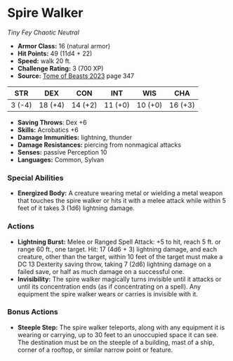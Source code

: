 # Spire Walker

*Tiny* *Fey* *Chaotic Neutral*

- **Armor Class:** 16 (natural armor)
- **Hit Points:** 49 (11d4 + 22)
- **Speed:** walk 20 ft.
- **Challenge Rating:** 3 (700 XP)
- **Source:** [Tome of Beasts 2023](https://koboldpress.com/kpstore/product/tome-of-beasts-1-2023-edition/) page 347

| STR | DEX | CON | INT | WIS | CHA |
| --- | --- | --- | --- | --- | --- |
| 3 (-4) | 18 (+4) | 14 (+2) | 11 (+0) | 10 (+0) | 16 (+3) |

- **Saving Throws**: Dex +6
- **Skills:** Acrobatics +6
- **Damage Immunities:** lightning, thunder
- **Damage Resistances:** piercing from nonmagical attacks
- **Senses:** passive Perception 10
- **Languages:** Common, Sylvan
### Special Abilities
- **Energized Body:** A creature wearing metal or wielding a metal weapon that touches the spire walker or hits it with a melee attack while within 5 feet of it takes 3 (1d6) lightning damage.
### Actions
- **Lightning Burst:** Melee or Ranged Spell Attack: +5 to hit, reach 5 ft. or range 60 ft., one target. Hit: 17 (4d6 + 3) lightning damage, and each creature, other than the target, within 10 feet of the target must make a DC 13 Dexterity saving throw, taking 7 (2d6) lightning damage on a failed save, or half as much damage on a successful one.
- **Invisibility:** The spire walker magically turns invisible until it attacks or until its concentration ends (as if concentrating on a spell). Any equipment the spire walker wears or carries is invisible with it.
### Bonus Actions
- **Steeple Step:** The spire walker teleports, along with any equipment it is wearing or carrying, up to 30 feet to an unoccupied space it can see. The destination must be on the steeple of a building, mast of a ship, corner of a rooftop, or similar narrow point or feature.
